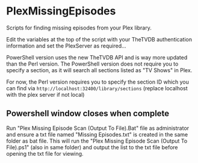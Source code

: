 # PlexMissingEpisodes

Scripts for finding missing episodes from your Plex library.

Edit the variables at the top of the script with your TheTVDB authentication information and set the PlexServer as required...

PowerShell version uses the new TheTVDB API and is way more updated than the Perl version. The PowerShell version does not require you to specify a section, as it will search all sections listed as "TV Shows" in Plex.

For now, the Perl version requires you to specify the section ID which you can find via `http://localhost:32400/library/sections` (replace localhost with the plex server if not local)

## Powershell window closes when complete

Run "Plex Missing Episode Scan (Output To File).Bat" file as administrator and ensure a txt file named "Missing Episodes.txt" is created in the same folder as bat file. This will run the "Plex Missing Episode Scan (Output To File).ps1" (also in same folder) and output the list to the txt file before opening the txt file for viewing.

